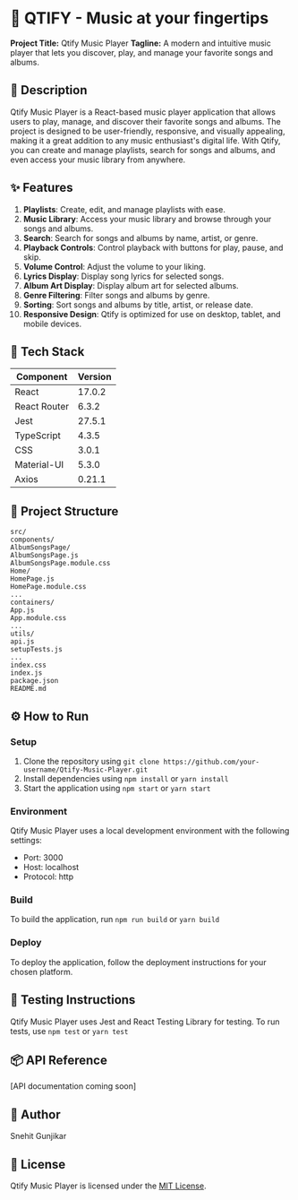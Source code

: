 🚀 **QTIFY - Music at your fingertips**
================================

**Project Title:** Qtify Music Player
**Tagline:** A modern and intuitive music player that lets you discover, play, and manage your favorite songs and albums.

📖 **Description**
----------------

Qtify Music Player is a React-based music player application that allows users to play, manage, and discover their favorite songs and albums. The project is designed to be user-friendly, responsive, and visually appealing, making it a great addition to any music enthusiast's digital life. With Qtify, you can create and manage playlists, search for songs and albums, and even access your music library from anywhere.

✨ **Features**
--------------

1. **Playlists**: Create, edit, and manage playlists with ease.
2. **Music Library**: Access your music library and browse through your songs and albums.
3. **Search**: Search for songs and albums by name, artist, or genre.
4. **Playback Controls**: Control playback with buttons for play, pause, and skip.
5. **Volume Control**: Adjust the volume to your liking.
6. **Lyrics Display**: Display song lyrics for selected songs.
7. **Album Art Display**: Display album art for selected albums.
8. **Genre Filtering**: Filter songs and albums by genre.
9. **Sorting**: Sort songs and albums by title, artist, or release date.
10. **Responsive Design**: Qtify is optimized for use on desktop, tablet, and mobile devices.

🧰 **Tech Stack**
----------------

| Component | Version |
| --- | --- |
| React | 17.0.2 |
| React Router | 6.3.2 |
| Jest | 27.5.1 |
| TypeScript | 4.3.5 |
| CSS | 3.0.1 |
| Material-UI | 5.3.0 |
| Axios | 0.21.1 |

📁 **Project Structure**
-------------------------

```
src/
components/
AlbumSongsPage/
AlbumSongsPage.js
AlbumSongsPage.module.css
Home/
HomePage.js
HomePage.module.css
...
containers/
App.js
App.module.css
...
utils/
api.js
setupTests.js
...
index.css
index.js
package.json
README.md
```

⚙️ **How to Run**
----------------

### Setup

1. Clone the repository using `git clone https://github.com/your-username/Qtify-Music-Player.git`
2. Install dependencies using `npm install` or `yarn install`
3. Start the application using `npm start` or `yarn start`

### Environment

Qtify Music Player uses a local development environment with the following settings:

* Port: 3000
* Host: localhost
* Protocol: http

### Build

To build the application, run `npm run build` or `yarn build`

### Deploy

To deploy the application, follow the deployment instructions for your chosen platform.

🧪 **Testing Instructions**
---------------------------

Qtify Music Player uses Jest and React Testing Library for testing. To run tests, use `npm test` or `yarn test`


📦 **API Reference**
-------------------

[API documentation coming soon]

👤 **Author**
------------

Snehit Gunjikar

📝 **License**
------------

Qtify Music Player is licensed under the [MIT License](https://opensource.org/licenses/MIT).
